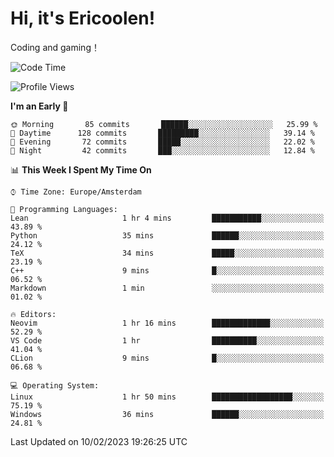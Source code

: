 # Hi, it's Ericoolen!
Coding and gaming！

<!--START_SECTION:waka-->
![Code Time](http://img.shields.io/badge/Code%20Time-663%20hrs%2023%20mins-blue)

![Profile Views](http://img.shields.io/badge/Profile%20Views-12-blue)

**I'm an Early 🐤** 

```text
🌞 Morning       85 commits       ██████░░░░░░░░░░░░░░░░░░░   25.99 % 
🌆 Daytime      128 commits       █████████░░░░░░░░░░░░░░░░   39.14 % 
🌃 Evening       72 commits       █████░░░░░░░░░░░░░░░░░░░░   22.02 % 
🌙 Night         42 commits       ███░░░░░░░░░░░░░░░░░░░░░░   12.84 % 

```


📊 **This Week I Spent My Time On** 

```text
⌚︎ Time Zone: Europe/Amsterdam

💬 Programming Languages: 
Lean                     1 hr 4 mins         ███████████░░░░░░░░░░░░░░   43.89 % 
Python                   35 mins             ██████░░░░░░░░░░░░░░░░░░░   24.12 % 
TeX                      34 mins             █████░░░░░░░░░░░░░░░░░░░░   23.19 % 
C++                      9 mins              █░░░░░░░░░░░░░░░░░░░░░░░░   06.52 % 
Markdown                 1 min               ░░░░░░░░░░░░░░░░░░░░░░░░░   01.02 % 

🔥 Editors: 
Neovim                   1 hr 16 mins        █████████████░░░░░░░░░░░░   52.29 % 
VS Code                  1 hr                ██████████░░░░░░░░░░░░░░░   41.04 % 
CLion                    9 mins              █░░░░░░░░░░░░░░░░░░░░░░░░   06.68 % 

💻 Operating System: 
Linux                    1 hr 50 mins        ██████████████████░░░░░░░   75.19 % 
Windows                  36 mins             ██████░░░░░░░░░░░░░░░░░░░   24.81 % 

```


 Last Updated on 10/02/2023 19:26:25 UTC
<!--END_SECTION:waka-->

